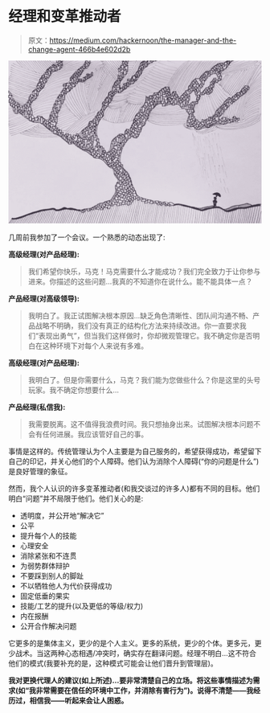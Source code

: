 # 经理和变革推动者

> 原文：<https://medium.com/hackernoon/the-manager-and-the-change-agent-466b4e602d2b>

![](img/7bd2ed9e42ffb1ed15dad5c0e2a4ba3c.png)

几周前我参加了一个会议。一个熟悉的动态出现了:

**高级经理(对产品经理):**

> 我们希望你快乐，马克！马克需要什么才能成功？我们完全致力于让你参与进来。你描述的这些问题…我真的不知道你在说什么。能不能具体一点？

**产品经理(对高级领导):**

> 我明白了。我正试图解决根本原因…缺乏角色清晰性、团队间沟通不畅、产品战略不明确，我们没有真正的结构化方法来持续改进。你一直要求我们“表现出勇气”，但当我们这样做时，你却微观管理它。我不确定你是否明白在这种环境下对每个人来说有多难。

**高级经理(对产品经理):**

> 我明白了。但是你需要什么，马克？我们能为您做些什么？你是这里的头号玩家。我不确定你想要什么…

**产品经理(私信我):**

> 我需要脱离。这不值得我浪费时间。我只想抽身出来。试图解决根本问题不会有任何进展。我应该管好自己的事。

事情是这样的。传统管理认为个人主要是为自己服务的，希望获得成功，希望留下自己的印记，并关心他们的个人障碍。他们认为消除个人障碍(“你的问题是什么”)是良好管理的象征。

然而，我个人认识的许多变革推动者(和我交谈过的许多人)都有不同的目标。他们明白“问题”并不局限于他们。他们关心的是:

*   透明度，并公开地“解决它”
*   公平
*   提升每个人的技能
*   心理安全
*   消除紧张和不连贯
*   为弱势群体辩护
*   不要踩到别人的脚趾
*   不以牺牲他人为代价获得成功
*   固定低垂的果实
*   技能/工艺的提升(以及更低的等级/权力)
*   内在报酬
*   公开合作解决问题

它更多的是集体主义，更少的是个人主义。更多的系统，更少的个体。更多元，更少战术。当这两种心态相遇/冲突时，确实存在翻译问题。经理不明白…这不符合他们的模式(我要补充的是，这种模式可能会让他们晋升到管理层)。

**我对更换代理人的建议(如上所述)…要非常清楚自己的立场。将这些事情描述为需求(如“我非常需要在信任的环境中工作，并消除有害行为”)。说得不清楚——我经历过，相信我——听起来会让人困惑。**